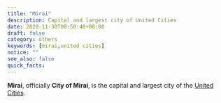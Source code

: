 ```yaml
---
title: "Mirai"
description: Capital and largest city of United Cities
date: 2020-11-30T00:50:40+08:00
draft: false
category: others
keywords: [mirai,united cities]
notice: ""
see_also: false
quick_facts:
---
```


**Mirai**, officially **City of Mirai**, is the capital and largest city of the [United Cities](/wiki/united-cities "United Cities").